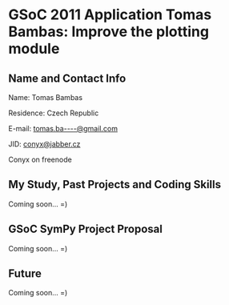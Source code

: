 GSoC 2011 Application Tomas Bambas: Improve the plotting module
===============================================================

Name and Contact Info
---------------------

Name: Tomas Bambas

Residence: Czech Republic

E-mail: tomas.ba----@gmail.com

JID: conyx@jabber.cz

Conyx on freenode

My Study, Past Projects and Coding Skills
-----------------------------------------

Coming soon... =)

GSoC SymPy Project Proposal
---------------------------

Coming soon... =)

Future
------

Coming soon... =)